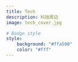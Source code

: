 ```yaml
---
title: Tech
description: 科技周边
image: tech_cover.jpg

# Badge style
style:
    background: "#ffa500"
    color: "#fff"
---
```

